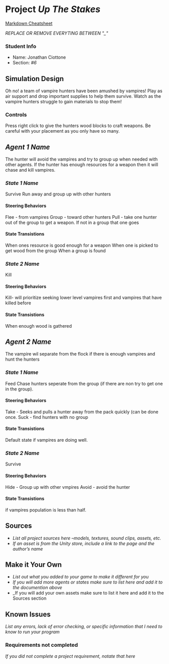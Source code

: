 # Project _Up The Stakes_

[Markdown Cheatsheet](https://github.com/adam-p/markdown-here/wiki/Markdown-Here-Cheatsheet)

_REPLACE OR REMOVE EVERYTING BETWEEN "\_"_

### Student Info

-   Name: Jonathan Ciottone
-   Section: _#6_

## Simulation Design 

Oh no! a team of vampire hunters have been amushed by vampires!  Play as air support and drop important supplies to help them survive. Watch as the vampire hunters struggle to gain materials to stop them! 

### Controls

Press right click to give the hunters wood blocks to craft weapons. Be careful with your placement as you only have so many.



## _Agent 1 Name_

The hunter will avoid the vampires and try to group up when needed with other agents. If the hunter has enough resources for a weapon then it will chase and kill vampires.

### _State 1 Name_

Survive 
Run away and group up with other hunters

#### Steering Behaviors

Flee - from vampires 
Group - toward other hunters
Pull - take one hunter out of the group to get a weapon. If not in a group that one goes

   
#### State Transistions

When ones resource is good enough for a weapon
When one is picked to get wood from the group
When a group is found 
   
### _State 2 Name_

Kill

#### Steering Behaviors

Kill- will prioritize seeking lower level vampires first and vampires that have killed before 

#### State Transistions

When enough wood is gathered

## _Agent 2 Name_

The vampire wil separate from the flock if there is enough vampires and hunt the hunters

### _State 1 Name_

Feed
Chase hunters seperate from the group (if there are non try to get one in the group).
#### Steering Behaviors

Take - Seeks and pulls a hunter away from the pack quickly (can be done once.
Suck - find hunters with no group
#### State Transistions

Default state if vampires are doing well.
   
### _State 2 Name_

Survive 
#### Steering Behaviors

Hide - Group up with other vmpires 
Avoid - avoid the hunter
   
#### State Transistions

if vampires population is less than half.

## Sources

-   _List all project sources here –models, textures, sound clips, assets, etc._
-   _If an asset is from the Unity store, include a link to the page and the author’s name_

## Make it Your Own

- _List out what you added to your game to make it different for you_
- _If you will add more agents or states make sure to list here and add it to the documention above_
- _If you will add your own assets make sure to list it here and add it to the Sources section

## Known Issues

_List any errors, lack of error checking, or specific information that I need to know to run your program_

### Requirements not completed

_If you did not complete a project requirement, notate that here_

